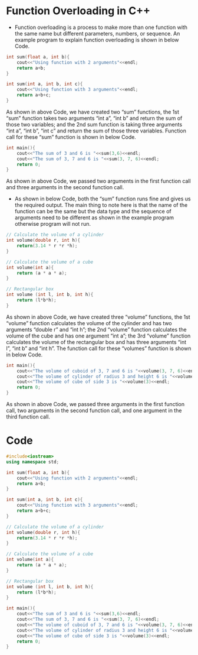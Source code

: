 # Function Overloading in C++

- Function overloading is a process to make more than one function with the same name but different parameters, numbers, or sequence. An example program to explain function overloading is shown in below Code.
```cpp
int sum(float a, int b){
    cout<<"Using function with 2 arguments"<<endl;
    return a+b;
}

int sum(int a, int b, int c){
    cout<<"Using function with 3 arguments"<<endl;
    return a+b+c;
}
```
As shown in above Code, we have created two “sum” functions, the 1st “sum” function takes two arguments “int a”, “int b” and return the sum of those two variables; and the 2nd sum function is taking three arguments “int a”, “int b”, “int c” and return the sum of those three variables. Function call for these “sum” function is shown in below Code.
```cpp
int main(){
    cout<<"The sum of 3 and 6 is "<<sum(3,6)<<endl;
    cout<<"The sum of 3, 7 and 6 is "<<sum(3, 7, 6)<<endl;
    return 0;
}
```
As shown in above Code, we passed two arguments in the first function call and three arguments in the second function call.
- As shown in below Code, both the “sum” function runs fine and gives us the required output. The main thing to note here is that the name of the function can be the same but the data type and the sequence of arguments need to be different as shown in the example program otherwise program will not run.
```cpp
// Calculate the volume of a cylinder
int volume(double r, int h){
    return(3.14 * r *r *h);
}

// Calculate the volume of a cube
int volume(int a){
    return (a * a * a);
}

// Rectangular box
int volume (int l, int b, int h){
    return (l*b*h);
}
```
As shown in above Code, we have created three “volume” functions, the 1st “volume” function calculates the volume of the cylinder and has two arguments “double r” and “int h”; the 2nd “volume” function calculates the volume of the cube and has one argument “int a”; the 3rd “volume” function calculates the volume of the rectangular box and has three arguments “int l”, “int b” and “int h”. The function call for these “volumes” function is shown in below Code.
```cpp
int main(){
    cout<<"The volume of cuboid of 3, 7 and 6 is "<<volume(3, 7, 6)<<endl;
    cout<<"The volume of cylinder of radius 3 and height 6 is "<<volume(3, 6)<<endl;
    cout<<"The volume of cube of side 3 is "<<volume(3)<<endl;
    return 0;
}
```
As shown in above Code, we passed three arguments in the first function call, two arguments in the second function call, and one argument in the third function call.
# Code
```cpp
#include<iostream>
using namespace std;

int sum(float a, int b){
    cout<<"Using function with 2 arguments"<<endl;
    return a+b;
}

int sum(int a, int b, int c){
    cout<<"Using function with 3 arguments"<<endl;
    return a+b+c;
}

// Calculate the volume of a cylinder
int volume(double r, int h){
    return(3.14 * r *r *h);
}

// Calculate the volume of a cube
int volume(int a){
    return (a * a * a);
}

// Rectangular box
int volume (int l, int b, int h){
    return (l*b*h);
}

int main(){
    cout<<"The sum of 3 and 6 is "<<sum(3,6)<<endl;
    cout<<"The sum of 3, 7 and 6 is "<<sum(3, 7, 6)<<endl;
    cout<<"The volume of cuboid of 3, 7 and 6 is "<<volume(3, 7, 6)<<endl;
    cout<<"The volume of cylinder of radius 3 and height 6 is "<<volume(3, 6)<<endl;
    cout<<"The volume of cube of side 3 is "<<volume(3)<<endl;
    return 0;
}
```